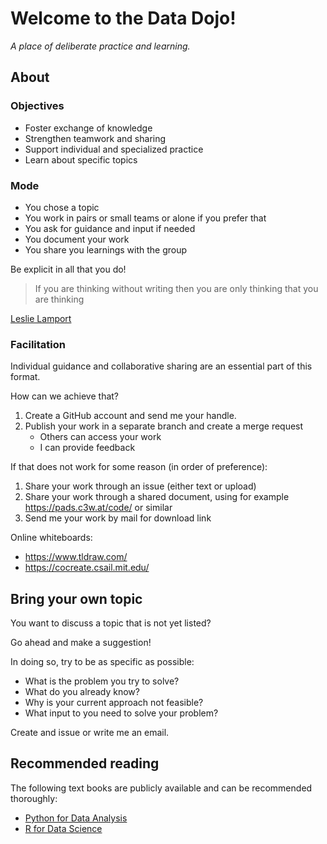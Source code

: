 # Welcome to the Data Dojo!

*A place of deliberate practice and learning.*

## About

### Objectives

- Foster exchange of knowledge
- Strengthen teamwork and sharing
- Support individual and specialized practice
- Learn about specific topics

### Mode

- You chose a topic
- You work in pairs or small teams or alone if you prefer that
- You ask for guidance and input if needed
- You document your work
- You share you learnings with the group

Be explicit in all that you do!

> If you are thinking without writing then you are only thinking that you are thinking

[Leslie Lamport](https://en.wikipedia.org/wiki/Leslie_Lamport)

### Facilitation

Individual guidance and collaborative sharing are an essential
part of this format.

How can we achieve that?
1. Create a GitHub account and send me your handle.
1. Publish your work in a separate branch and create a merge request
   * Others can access your work
   * I can provide feedback

If that does not work for some reason (in order of preference):
1. Share your work through an issue (either text or upload)
1. Share your work through a shared document, using for example
   https://pads.c3w.at/code/ or similar
1. Send me your work by mail for download link


Online whiteboards:
* https://www.tldraw.com/
* https://cocreate.csail.mit.edu/


## Bring your own topic

You want to discuss a topic that is not yet listed?

Go ahead and make a suggestion!

In doing so, try to be as specific as possible:
* What is the problem you try to solve?
* What do you already know?
* Why is your current approach not feasible?
* What input to you need to solve your problem?

Create and issue or write me an email.


## Recommended reading

The following text books are publicly available and can be
recommended thoroughly:
* [Python for Data Analysis](https://wesmckinney.com/book/)
* [R for Data Science](https://r4ds.hadley.nz/)

